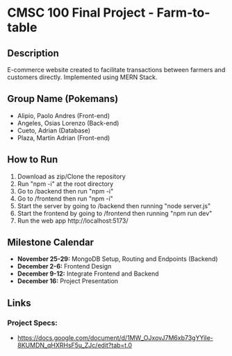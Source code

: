 # CMSC 100 Final Project - Farm-to-table

  

## Description

E-commerce website created to facilitate transactions between farmers and customers directly. Implemented using MERN Stack.

  

## Group Name (Pokemans)

- Alipio, Paolo Andres (Front-end)
- Angeles, Osias Lorenzo (Back-end)
- Cueto, Adrian (Database)
- Plaza, Martin Adrian (Front-end)

  

## How to Run
1. Download as zip/Clone the repository
2. Run "npm -i" at the root directory
3. Go to /backend then run "npm -i"
4. Go to /frontend then run "npm -i"
5. Start the server by going to /backend then running "node server.js"
6. Start the frontend by going to /frontend then running "npm run dev"
7. Run the web app http://localhost:5173/

## Milestone Calendar

  - **November 25-29:** MongoDB Setup, Routing and Endpoints (Backend)
  - **December 2-6:** Frontend Design
  - **December 9-12:** Integrate Frontend and Backend
  - **December 16:** Project Presentation
 
## Links

### Project Specs:

- https://docs.google.com/document/d/1MW_OJxovJ7M6xb73gYYiIe-8KUMDN_qHXRHsF5u_ZJc/edit?tab=t.0
